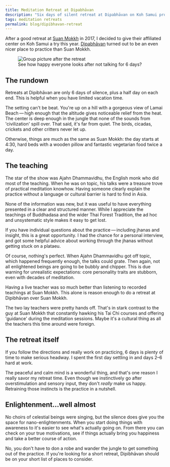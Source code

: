 ```yaml
---
title: Meditation Retreat at Dipabhāvan
description: "Six days of silent retreat at Dipabhāvan on Koh Samui provided just what I needed for my practice." 
tags: meditation retreats
permalink: blog/dipibhavan-retreat
---
```


After a good retreat at [Suan Mokkh][smr] in 2017, I decided to give their affiliated center on Koh Samui a try this year. [Dipabhāvan][dpb] turned out to be an even nicer place to practice than Suan Mokkh. 

<figure><img src="https://res.cloudinary.com/derekkedziora/image/upload/v1607196510/Blog%20Assets/2018-12-08/retreat-group_jy78tx.jpg" title="Group Picture from Dipabhavan" alt="Group picture after the retreat" loading="lazy" />
<figcaption>See how happy everyone looks after not talking for 6 days?</figcaption></figure>

## The rundown 

Retreats at Dipibhāvan are only 6 days of silence, plus a half day on each end. This is helpful when you have limited vacation time. 

The setting can't be beat. You're up on a hill with a gorgeous view of Lamai Beach&thinsp;—&thinsp;high enough that the altitude gives noticeable relief from the heat. The center is deep enough in the jungle that none of the sounds from 'civilization' spill over. That said, it's far from quiet. The birds, cicadas, crickets and other critters never let up. 

Otherwise, things are much as the same as Suan Mokkh: the day starts at 4:30, hard beds with a wooden pillow and fantastic vegetarian food twice a day. 

## The teaching 

The star of the show was Ajahn Dhammavidhu, the English monk who did most of the teaching. When he was on topic, his talks were a treasure trove of practical meditation knowhow. Having someone clearly explain the practice without a language or cultural barrier is hard to find in Asia. 

None of the information was new, but it was useful to have everything presented in a clear and structured manner. While I appreciate the teachings of Buddhadasa and the wider Thai Forest Tradition, the ad hoc and unsystematic style makes it easy to get lost. 

If you have individual questions about the practice&thinsp;—&thinsp;including jhanas and insight, this is a great opportunity. I had the chance for a personal interview, and got some helpful advice about working through the jhanas without getting stuck on a plataeu. 

Of course, nothing's perfect. When Ajahn Dhammavidhu got off topic, which happened frequently enough, the talks could grate. Then again, not all enlightened beings are going to be bubbly and chipper. This is due warning for unrealistic expectations: core personality traits are stubborn, even with decades of meditation.

Having a live teacher was so much better than listening to recorded teachings at Suan Mokkh. This alone is reason enough to do a retreat at Dipibhāvan over Suan Mokkh. 

The two lay teachers were pretty hands off. That's in stark contrast to the guy at Suan Mokkh that constantly hawking his Tai Chi courses and offering 'guidance' during the meditation sessions. Maybe it's a cultural thing as all the teachers this time around were foreign.

## The retreat itself 

If you follow the directions and really work on practicing, 6 days is plenty of time to make serious headway. I spent the first day settling in and days 2–6 hard at work. 

The peaceful and calm mind is a wonderful thing, and that's one reason I really savor my retreat time. Even though we instinctively go after overstimulation and sensory input, they don't *really* make us happy. Retraining those instincts is the practice in a nutshell. 

## Enlightenment...well almost 

No choirs of celestial beings were singing, but the silence does give you the space for nano-enlightenments. When you start doing things with awareness to it's easier to see what's actually going on. From there you can check on your true motivations, see if things actually bring you happiness and take a better course of action. 

No, you don't have to don a robe and wander the jungle to get something out of the practice. If you're looking for a short retreat, Dipibhāvan should be on your short list of places to consider. 

[smr]: /blog/suan-mokkh-retreat
[dpb]: http://dipabhavan.weebly.com/